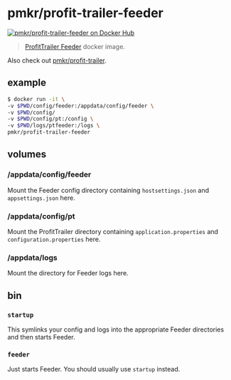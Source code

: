 # pmkr/profit-trailer-feeder

[![pmkr/profit-trailer-feeder on Docker Hub](https://img.shields.io/badge/Docker%20Hub-Hosted-blue.svg)](https://hub.docker.com/r/pmkr/profit-trailer-feeder/)

> [ProfitTrailer Feeder](https://github.com/mehtadone/PTFeeder) docker image.

Also check out [pmkr/profit-trailer](https://hub.docker.com/r/pmkr/profit-trailer).

## example

```sh
$ docker run -it \
-v $PWD/config/feeder:/appdata/config/feeder \
-v $PWD/config/
-v $PWD/config/pt:/config \
-v $PWD/logs/ptfeeder:/logs \
pmkr/profit-trailer-feeder
```

## volumes

### /appdata/config/feeder

Mount the Feeder config directory containing `hostsettings.json` and `appsettings.json` here.

### /appdata/config/pt

Mount the ProfitTrailer directory containing `application.properties` and `configuration.properties` here.

### /appdata/logs

Mount the directory for Feeder logs here.

## bin

### `startup`

This symlinks your config and logs into the appropriate Feeder directories and then starts Feeder.

### `feeder`

Just starts Feeder. You should usually use `startup` instead.
